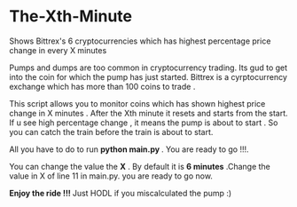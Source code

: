 # The-Xth-Minute
Shows Bittrex's 6 cryptocurrencies which has highest percentage price change  in every X minutes

Pumps and dumps are too common in cryptocurrency trading. Its gud to get into the coin for which the pump has just started. 
Bittrex is a cyrptocurrency exchange which has more than 100 coins to trade . 

This script allows you to monitor coins which has shown highest price change in X minutes . After the Xth minute it resets and starts from the start. If u see high percentage change , it means the pump is about to start . So you can catch the train before the train is about to start.

All you have to do to run <strong> python main.py </strong> . You are ready to go !!!.

You can change the value the <strong>X</strong> . By default it is <strong>6 minutes</strong> .Change the value in X of line 11 in main.py. you are ready to go now.

<strong> Enjoy the ride !!! </strong>
Just HODL if you miscalculated the pump :)
